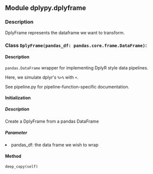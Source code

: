 ## Module dplypy.dplyframe
### Description
DplyFrame represents the dataframe we want to transform.
### Class `DplyFrame(pandas_df: pandas.core.frame.DataFrame)`:
#### Description
`pandas.DataFrame` wrapper for implementing DplyR style data pipelines.

Here, we simulate dplyr's `%>%` with `+`.

See pipeline.py for pipeline-function-specific documentation.

#### Initialization
##### Description
Create a DplyFrame from a pandas DataFrame
##### Parameter
<li> pandas_df: the data frame we wish to wrap

#### Method
`deep_copy(self)`